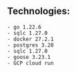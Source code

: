 ## Technologies:
    - go 1.22.6
    - sqlc 1.27.0
    - docker 27.2.1
    - postgres 3.20    
    - sqlc 1.27.0
    - goose 3.23.1
    - GCP cloud run

